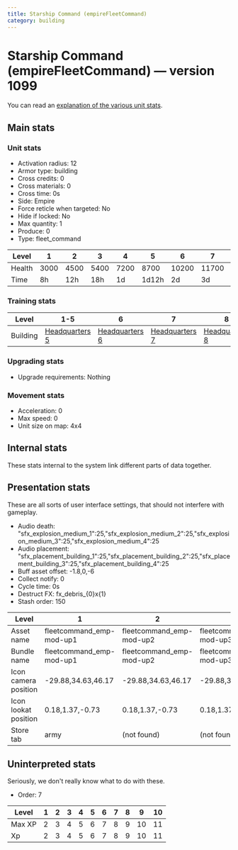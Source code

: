 ```yaml
---
title: Starship Command (empireFleetCommand)
category: building
---
```


# Starship Command (empireFleetCommand) — version 1099

You can read an [explanation  of the various unit stats](unitexplained.md).

## Main stats

### Unit stats

  * Activation radius: 12
  * Armor type: building
  * Cross credits: 0
  * Cross materials: 0
  * Cross time: 0s
  * Side: Empire
  * Force reticle when targeted: No
  * Hide if locked: No
  * Max quantity: 1
  * Produce: 0
  * Type: fleet_command

|Level |1   |2   |3   |4   |5    |6    |7    |8    |9    |10   |
|------|----|----|----|----|-----|-----|-----|-----|-----|-----|
|Health|3000|4500|5400|7200|8700 |10200|11700|13200|14700|16200|
|Time  |8h  |12h |18h |1d  |1d12h|2d   |3d   |4d   |1w   |1w5d |


### Training stats

|Level   |1-5                            |6                              |7                              |8                              |9                              |10                              |
|--------|-------------------------------|-------------------------------|-------------------------------|-------------------------------|-------------------------------|--------------------------------|
|Building|[Headquarters 5](empireHQ.html)|[Headquarters 6](empireHQ.html)|[Headquarters 7](empireHQ.html)|[Headquarters 8](empireHQ.html)|[Headquarters 9](empireHQ.html)|[Headquarters 10](empireHQ.html)|


### Upgrading stats

  * Upgrade requirements: Nothing

### Movement stats

  * Acceleration: 0
  * Max speed: 0
  * Unit size on map: 4x4

## Internal stats

These stats internal to the system link different parts of data together.


## Presentation stats

These are all sorts of user interface settings, that should not interfere with gameplay.

  * Audio death: "sfx_explosion_medium_1":25,"sfx_explosion_medium_2":25,"sfx_explosion_medium_3":25,"sfx_explosion_medium_4":25
  * Audio placement: "sfx_placement_building_1":25,"sfx_placement_building_2":25,"sfx_placement_building_3":25,"sfx_placement_building_4":25
  * Buff asset offset: -1.8,0,-6
  * Collect notify: 0
  * Cycle time: 0s
  * Destruct FX: fx_debris_{0}x{1}
  * Stash order: 150

|Level               |1                       |2                       |3                       |4                       |5                       |6                       |7-10                    |
|--------------------|------------------------|------------------------|------------------------|------------------------|------------------------|------------------------|------------------------|
|Asset name          |fleetcommand_emp-mod-up1|fleetcommand_emp-mod-up2|fleetcommand_emp-mod-up3|fleetcommand_emp-mod-up4|fleetcommand_emp-mod-up5|fleetcommand_emp-mod-up6|fleetcommand_emp-mod-up7|
|Bundle name         |fleetcommand_emp-mod-up1|fleetcommand_emp-mod-up2|fleetcommand_emp-mod-up3|fleetcommand_emp-mod-up4|fleetcommand_emp-mod-up5|fleetcommand_emp-mod-up6|fleetcommand_emp-mod-up7|
|Icon camera position|-29.88,34.63,46.17      |-29.88,34.63,46.17      |-29.88,34.63,46.17      |-29.88,34.63,46.17      |-29.88,34.63,46.17      |-29.88,34.63,46.17      |-34.19,39.5,53.65       |
|Icon lookat position|0.18,1.37,-0.73         |0.18,1.37,-0.73         |0.18,1.37,-0.73         |0.18,1.37,-0.73         |0.18,1.37,-0.73         |0.18,1.37,-0.73         |0.41,1.24,-0.43         |
|Store tab           |army                    |(not found)             |(not found)             |(not found)             |(not found)             |(not found)             |(not found)             |


## Uninterpreted stats

Seriously, we don't really know what to do with these.

  * Order: 7

|Level |1|2|3|4|5|6|7|8|9 |10|
|------|-|-|-|-|-|-|-|-|--|--|
|Max XP|2|3|4|5|6|7|8|9|10|11|
|Xp    |2|3|4|5|6|7|8|9|10|11|


